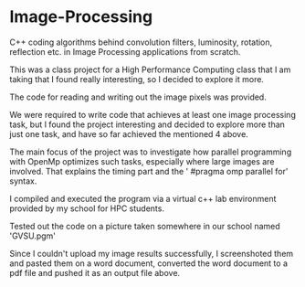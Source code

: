 # Image-Processing

C++ coding algorithms behind convolution filters, luminosity, rotation, reflection etc. in Image Processing applications from scratch.

This was a class project for a High Performance Computing class that I am taking that I found really interesting, so I decided to explore it more.

The code for reading and writing out the image pixels was provided.

We were required to write code that achieves at least one image processing task, but I found the project interesting and decided to explore more than just one task, and have so far achieved the mentioned 4 above. 

The main focus of the project was to investigate how parallel programming with OpenMp optimizes such tasks, especially where large images are involved. That explains the timing part and the ' #pragma omp parallel for' syntax.

I compiled and executed the program via a virtual c++ lab environment provided by my school for HPC students. 

Tested out the code on a picture taken somewhere in our school named 'GVSU.pgm'

Since I couldn't upload my image results successfully, I screenshoted them and pasted them on a word document, converted the word document to a pdf file and pushed it as an output file above. 

